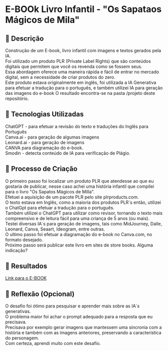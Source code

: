 # E-BOOk Livro Infantil - "Os Sapataos Mágicos de Mila"  

## 📒 Descrição
Construção de um E-book, livro infantil com imagens e textos gerados pela IA.  
Foi utilizado um produto PLR (Private Label Rights) que são conteúdos digitais que permitem que você os revenda como se fossem seus.   
Essa abordagem oferece uma maneira rápida e fácil de entrar no mercado digital, sem a necessidade de criar produtos do zero.   
Este produto estava originalmente em inglês, foi utilizada a IA Generativa para efetuar a tradução para o português, e também utilizei IA para geração das imagens do e-book
O resultado encontra-se na pasta /projeto deste repositório.

## 🤖 Tecnologias Utilizadas
ChatGPT - para efetuar a revisão do texto e traduções do Inglês para Português  
Canva.ai - para geração de algumas imagens  
Leonard.ai - para geração de imagens  
CANVA para diagramação do e-book.  
Smodin - detecta conteúdo de IA para verificação de Plágio.  


## 🧐 Processo de Criação
O primeiro passo foi localizar um produto PLR que atendesse ao que eu gostaria de publicar, nesse caso achei uma história infantil que compilei para o livro "Os Sapatos Mágicos de Milla".  
Efetuei a aquisição de um pacote PLR pelo site plrproducts.com.  
O texto estava em Inglês, como a maioria dos produtos PLR´s então, utilizei o ChatGpt para efetuar a tradução para o português.  
Também utilizei o ChatGPT para utilizar como revisor, tornando o texto mais compreensivo e de leitura fácil para uma criança de 5 anos (ou mais).  
Testei diversas IA´s para geração de imagens, tais como MidJourney, Dalle, Leonard, Canva, Seaart,  Ideogram, entre outras.    
O ultimo passo foi efetuar a diagramação do e-book no Canva.com, no formato desejado.  
Próximo passo será publicar este livro em sites de store books. Alguma indicação?  

## 🚀 Resultados
[Link para o E-BOOK](https://github.com/jeancalao/labNattyorFake/blob/main/ebook/Os%20Sapatos%20M%C3%A1gicos%20de%20Mila.pdf)


## 💭 Reflexão (Opcional)
O desafio foi ótimo para pesquisar e aprender mais sobre as IA`s generativas.  
O problema maior foi achar o prompt adequado para a resposta que eu precisava.  
Precisava por exemplo gerar imagens que mantessem uma sincronia com a história e também com as imagens anteriores, preservando a característica do personagem.  
Com certeza, aprendi muito com este desafio.
